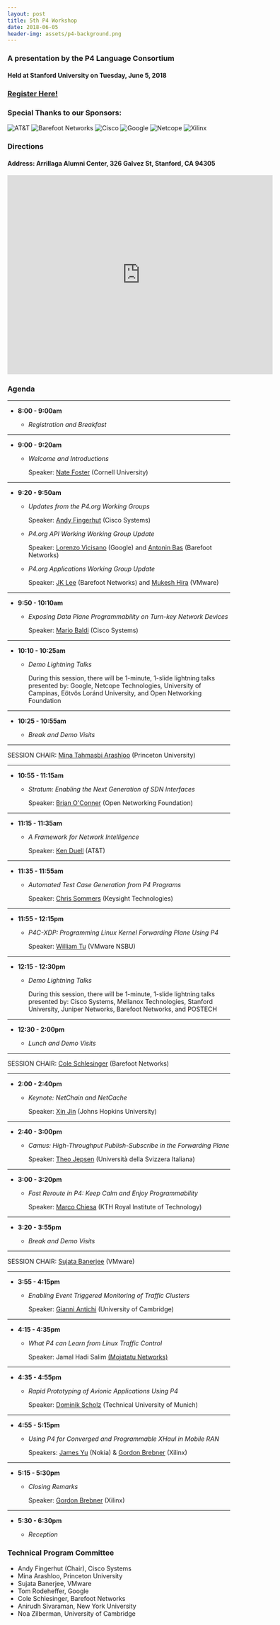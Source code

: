 ```yaml
---
layout: post
title: 5th P4 Workshop
date: 2018-06-05
header-img: assets/p4-background.png
---
```


### A presentation by the P4 Language Consortium
    
#### Held at Stanford University on Tuesday, June 5, 2018 

### [Register Here!](https://www.eventbrite.com/e/p4-workshop-2018-tickets-44764976249)

### Special Thanks to our Sponsors:
<img src="/assets/att-logo.png" alt="AT&T" /> <img src="/assets/barefoot-logo.png" alt="Barefoot Networks" /> <img src="/assets/cisco-logo.png" alt="Cisco" /> <img src="/assets/Google-logo-p4-final2.png" alt="Google" /> <img src="/assets/netcope-logo-p4-final.png" alt="Netcope" /> <img src="/assets/exilinx-logo.png" alt="Xilinx" /> 

### Directions

#### Address: Arrillaga Alumni Center, 326 Galvez St, Stanford, CA 94305
    
<iframe src="https://www.google.com/maps/embed?pb=!1m18!1m12!1m3!1d3168.2722083658236!2d-122.16701278469225!3d37.43067377982362!2m3!1f0!2f0!3f0!3m2!1i1024!2i768!4f13.1!3m3!1m2!1s0x808fbb28416493a7%3A0x778a60994d7a5e4c!2sFrances+C.+Arrillaga+Alumni+Center!5e0!3m2!1sen!2sus!4v1526996941379" width="600" height="450" frameborder="0" style="border:0" allowfullscreen></iframe>  
    
    
### Agenda 

---

* __8:00 - 9:00am__

    * _Registration and Breakfast_

---

* __9:00 - 9:20am__
    
    * _Welcome and Introductions_

      Speaker: [Nate Foster](http://www.cs.cornell.edu/~jnfoster) (Cornell University)    

---    
    
* __9:20 - 9:50am__
    
    * _Updates from the P4.org Working Groups_

      Speaker: [Andy Fingerhut](https://www.linkedin.com/in/andy-fingerhut-8ab969/) (Cisco Systems)
    
    * _P4.org API Working Working Group Update_

      Speaker: [Lorenzo Vicisano](https://www.linkedin.com/in/vicisano/) (Google) and [Antonin Bas](https://www.linkedin.com/in/antonin-bas-8b444a38/) (Barefoot Networks)
        
    * _P4.org Applications Working Group Update_

      Speaker: [JK Lee](https://www.linkedin.com/in/jeongkeun-jk-lee-830b215/) (Barefoot Networks) and [Mukesh Hira](https://www.linkedin.com/in/mukesh-hira-b1241b/) (VMware)

----

* __9:50 - 10:10am__
    
    * _Exposing Data Plane Programmability on Turn-key Network Devices_

      Speaker: [Mario Baldi](https://www.linkedin.com/in/mario-baldi-6166a76/) (Cisco Systems)

---
    
* __10:10 - 10:25am__
    
    * _Demo Lightning Talks_
    
      During this session, there will be 1-minute, 1-slide lightning talks presented by: Google, Netcope Technologies, University of Campinas, Eötvös Loránd University, and Open Networking Foundation 
    
---
       
* __10:25 - 10:55am__

    * _Break and Demo Visits_

---

SESSION CHAIR: [Mina Tahmasbi Arashloo](http://www.cs.princeton.edu/~arashloo/) (Princeton University)

----

* __10:55 - 11:15am__
    
    * _Stratum: Enabling the Next Generation of SDN Interfaces_

      Speaker: [Brian O'Conner](https://www.linkedin.com/in/bocon/) (Open Networking Foundation)

---
        
* __11:15 - 11:35am__
    
    * _A Framework for Network Intelligence_

      Speaker: [Ken Duell](https://www.linkedin.com/in/ken-duell-b585028a/) (AT&T)
        
---

* __11:35 - 11:55am__
    
    * _Automated Test Case Generation from P4 Programs_

      Speaker: [Chris Sommers](https://www.linkedin.com/in/chris-sommers-26b3a/) (Keysight Technologies)

---
    
* __11:55 - 12:15pm__
    
    * _P4C-XDP: Programming Linux Kernel Forwarding Plane Using P4_

      Speaker: [William Tu](https://www.linkedin.com/in/cheng-chun-william-tu-293a7118/) (VMware NSBU)    

---

* __12:15 - 12:30pm__
    
    * _Demo Lightning Talks_
     
      During this session, there will be 1-minute, 1-slide lightning talks presented by: Cisco Systems, Mellanox Technologies, Stanford University, Juniper Networks, Barefoot Networks, and POSTECH
    
---

* __12:30 - 2:00pm__

    * _Lunch and Demo Visits_

---

SESSION CHAIR: [Cole Schlesinger](https://www.linkedin.com/in/coleschlesinger/) (Barefoot Networks)

----

* __2:00 - 2:40pm__

    * _Keynote: NetChain and NetCache_

       Speaker: [Xin Jin](https://www.cs.jhu.edu/~xinjin/) (Johns Hopkins University)
---

* __2:40 - 3:00pm__

     * _Camus: High-Throughput Publish-Subscribe in the Forwarding Plane_

       Speaker: [Theo Jepsen](http://www.inf.usi.ch/phd/jepsen/) (Università della Svizzera Italiana)

---

* __3:00 - 3:20pm__

     * _Fast Reroute in P4: Keep Calm and Enjoy Programmability_

       Speaker: [Marco Chiesa](https://www.kth.se/profile/mchiesa?l=en) (KTH Royal Institute of Technology)

---

* __3:20 - 3:55pm__

     * _Break and Demo Visits_

---

SESSION CHAIR: [Sujata Banerjee](https://www.linkedin.com/in/sujata-banerjee-854bbb/) (VMware)

---

* __3:55 - 4:15pm__

     * _Enabling Event Triggered Monitoring of Traffic Clusters_

       Speaker: [Gianni Antichi](https://www.cl.cam.ac.uk/~ga288/) (University of Cambridge)

---

* __4:15 - 4:35pm__

     * _What P4 can Learn from Linux Traffic Control_

       Speaker: Jamal Hadi Salim [(Mojatatu Networks)](http://www.mojatatu.info/mojatatu)

---

* __4:35 - 4:55pm__

     * _Rapid Prototyping of Avionic Applications Using P4_

       Speaker: [Dominik Scholz](https://www.net.in.tum.de/members/scholzd/) (Technical University of Munich)

---

* __4:55 - 5:15pm__

     * _Using P4 for Converged and Programmable XHaul in Mobile RAN_

       Speakers: [James Yu](https://www.linkedin.com/in/james-yu-8911281/) (Nokia) & [Gordon Brebner](https://www.linkedin.com/in/gordonbrebner/) (Xilinx)

---

* __5:15 - 5:30pm__

     * _Closing Remarks_

       Speaker: [Gordon Brebner](https://www.linkedin.com/in/gordonbrebner/) (Xilinx)

---

* __5:30 - 6:30pm__

     * _Reception_


### Technical Program Committee

* Andy Fingerhut (Chair), Cisco Systems
* Mina Arashloo, Princeton University
* Sujata Banerjee, VMware
* Tom Rodeheffer, Google
* Cole Schlesinger, Barefoot Networks
* Anirudh Sivaraman, New York University
* Noa Zilberman, University of Cambridge
